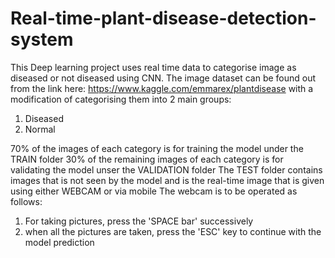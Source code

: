 # Real-time-plant-disease-detection-system
This Deep learning project uses real time data to categorise image as diseased or not diseased using CNN.
The image dataset can be found out from the link here:
https://www.kaggle.com/emmarex/plantdisease
with a modification of categorising them into 2 main groups:
1) Diseased
2) Normal

70% of the images of each category is for training the model under the TRAIN folder
30% of the remaining images of each category is for validating the model unser the VALIDATION folder
The TEST folder contains images that is not seen by the model and is the real-time image that is given using either WEBCAM  or via mobile
The webcam is to be operated as follows:

1) For taking pictures, press the 'SPACE bar' successively
2) when all the pictures are taken, press the 'ESC' key to continue with the model prediction
